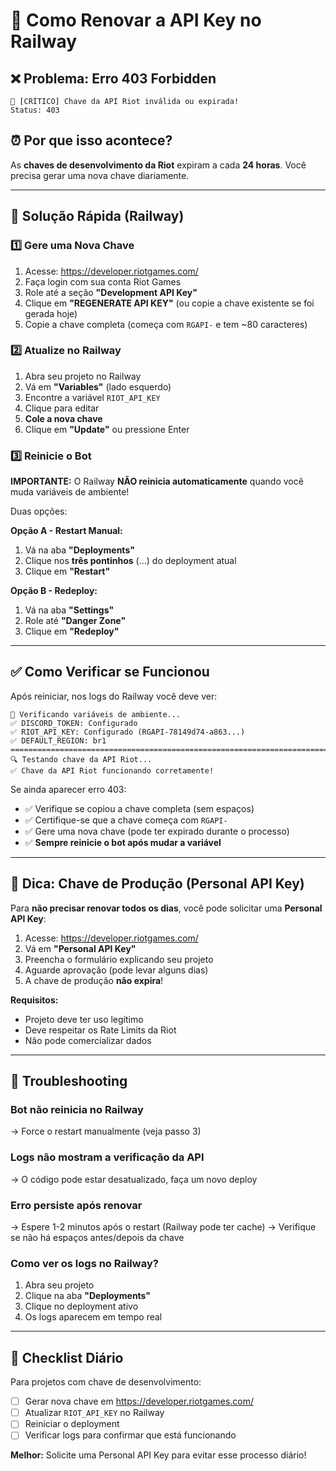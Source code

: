 # 🚂 Como Renovar a API Key no Railway

## ❌ Problema: Erro 403 Forbidden

```
🚨 [CRÍTICO] Chave da API Riot inválida ou expirada!
Status: 403
```

## ⏰ Por que isso acontece?

As **chaves de desenvolvimento da Riot** expiram a cada **24 horas**. Você precisa gerar uma nova chave diariamente.

---

## 🔧 Solução Rápida (Railway)

### 1️⃣ Gere uma Nova Chave

1. Acesse: https://developer.riotgames.com/
2. Faça login com sua conta Riot Games
3. Role até a seção **"Development API Key"**
4. Clique em **"REGENERATE API KEY"** (ou copie a chave existente se foi gerada hoje)
5. Copie a chave completa (começa com `RGAPI-` e tem ~80 caracteres)

### 2️⃣ Atualize no Railway

1. Abra seu projeto no Railway
2. Vá em **"Variables"** (lado esquerdo)
3. Encontre a variável `RIOT_API_KEY`
4. Clique para editar
5. **Cole a nova chave**
6. Clique em **"Update"** ou pressione Enter

### 3️⃣ Reinicie o Bot

**IMPORTANTE:** O Railway **NÃO reinicia automaticamente** quando você muda variáveis de ambiente!

Duas opções:

**Opção A - Restart Manual:**

1. Vá na aba **"Deployments"**
2. Clique nos **três pontinhos** (...) do deployment atual
3. Clique em **"Restart"**

**Opção B - Redeploy:**

1. Vá na aba **"Settings"**
2. Role até **"Danger Zone"**
3. Clique em **"Redeploy"**

---

## ✅ Como Verificar se Funcionou

Após reiniciar, nos logs do Railway você deve ver:

```
🔧 Verificando variáveis de ambiente...
✅ DISCORD_TOKEN: Configurado
✅ RIOT_API_KEY: Configurado (RGAPI-78149d74-a863...)
✅ DEFAULT_REGION: br1
================================================================================
🔍 Testando chave da API Riot...
✅ Chave da API Riot funcionando corretamente!
```

Se ainda aparecer erro 403:

- ✅ Verifique se copiou a chave completa (sem espaços)
- ✅ Certifique-se que a chave começa com `RGAPI-`
- ✅ Gere uma nova chave (pode ter expirado durante o processo)
- ✅ **Sempre reinicie o bot após mudar a variável**

---

## 🎯 Dica: Chave de Produção (Personal API Key)

Para **não precisar renovar todos os dias**, você pode solicitar uma **Personal API Key**:

1. Acesse: https://developer.riotgames.com/
2. Vá em **"Personal API Key"**
3. Preencha o formulário explicando seu projeto
4. Aguarde aprovação (pode levar alguns dias)
5. A chave de produção **não expira**!

**Requisitos:**

- Projeto deve ter uso legítimo
- Deve respeitar os Rate Limits da Riot
- Não pode comercializar dados

---

## 🐛 Troubleshooting

### Bot não reinicia no Railway

→ Force o restart manualmente (veja passo 3)

### Logs não mostram a verificação da API

→ O código pode estar desatualizado, faça um novo deploy

### Erro persiste após renovar

→ Espere 1-2 minutos após o restart (Railway pode ter cache)
→ Verifique se não há espaços antes/depois da chave

### Como ver os logs no Railway?

1. Abra seu projeto
2. Clique na aba **"Deployments"**
3. Clique no deployment ativo
4. Os logs aparecem em tempo real

---

## 📝 Checklist Diário

Para projetos com chave de desenvolvimento:

- [ ] Gerar nova chave em https://developer.riotgames.com/
- [ ] Atualizar `RIOT_API_KEY` no Railway
- [ ] Reiniciar o deployment
- [ ] Verificar logs para confirmar que está funcionando

**Melhor:** Solicite uma Personal API Key para evitar esse processo diário!
